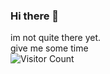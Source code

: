 ### Hi there 👋
im not quite there yet. \
give me some time \
![Visitor Count](https://profile-counter.glitch.me/viny1ic/count.svg)
